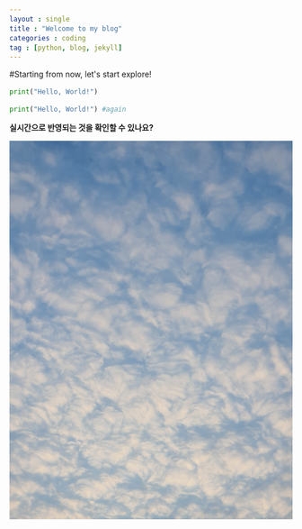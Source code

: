 ```yaml
---
layout : single
title : "Welcome to my blog"
categories : coding
tag : [python, blog, jekyll]
---
```


#Starting from now, let's start explore!

```python
print("Hello, World!")
```



```python
print("Hello, World!") #again
```





**실시간으로 반영되는 것을 확인할 수 있나요?**

![sky](../images/2022-03-24-first/sky.jpeg)
